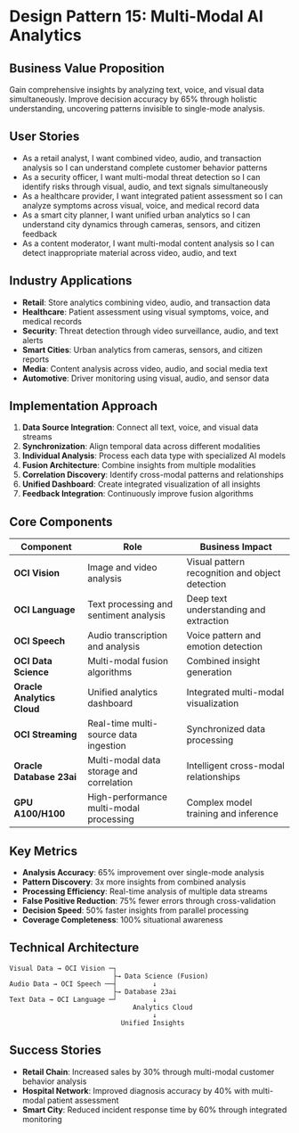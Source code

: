 # Design Pattern 15: Multi-Modal AI Analytics

## Business Value Proposition
Gain comprehensive insights by analyzing text, voice, and visual data simultaneously. Improve decision accuracy by 65% through holistic understanding, uncovering patterns invisible to single-mode analysis.

## User Stories
- As a retail analyst, I want combined video, audio, and transaction analysis so I can understand complete customer behavior patterns
- As a security officer, I want multi-modal threat detection so I can identify risks through visual, audio, and text signals simultaneously
- As a healthcare provider, I want integrated patient assessment so I can analyze symptoms across visual, voice, and medical record data
- As a smart city planner, I want unified urban analytics so I can understand city dynamics through cameras, sensors, and citizen feedback
- As a content moderator, I want multi-modal content analysis so I can detect inappropriate material across video, audio, and text

## Industry Applications
- **Retail**: Store analytics combining video, audio, and transaction data
- **Healthcare**: Patient assessment using visual symptoms, voice, and medical records
- **Security**: Threat detection through video surveillance, audio, and text alerts
- **Smart Cities**: Urban analytics from cameras, sensors, and citizen reports
- **Media**: Content analysis across video, audio, and social media text
- **Automotive**: Driver monitoring using visual, audio, and sensor data

## Implementation Approach
1. **Data Source Integration**: Connect all text, voice, and visual data streams
2. **Synchronization**: Align temporal data across different modalities
3. **Individual Analysis**: Process each data type with specialized AI models
4. **Fusion Architecture**: Combine insights from multiple modalities
5. **Correlation Discovery**: Identify cross-modal patterns and relationships
6. **Unified Dashboard**: Create integrated visualization of all insights
7. **Feedback Integration**: Continuously improve fusion algorithms

## Core Components
| Component | Role | Business Impact |
|-----------|------|-----------------|
| **OCI Vision** | Image and video analysis | Visual pattern recognition and object detection |
| **OCI Language** | Text processing and sentiment analysis | Deep text understanding and extraction |
| **OCI Speech** | Audio transcription and analysis | Voice pattern and emotion detection |
| **OCI Data Science** | Multi-modal fusion algorithms | Combined insight generation |
| **Oracle Analytics Cloud** | Unified analytics dashboard | Integrated multi-modal visualization |
| **OCI Streaming** | Real-time multi-source data ingestion | Synchronized data processing |
| **Oracle Database 23ai** | Multi-modal data storage and correlation | Intelligent cross-modal relationships |
| **GPU A100/H100** | High-performance multi-modal processing | Complex model training and inference |

## Key Metrics
- **Analysis Accuracy**: 65% improvement over single-mode analysis
- **Pattern Discovery**: 3x more insights from combined analysis
- **Processing Efficiency**: Real-time analysis of multiple data streams
- **False Positive Reduction**: 75% fewer errors through cross-validation
- **Decision Speed**: 50% faster insights from parallel processing
- **Coverage Completeness**: 100% situational awareness

## Technical Architecture
```
Visual Data → OCI Vision ─┐
                          ├→ Data Science (Fusion)
Audio Data → OCI Speech ──┤         ↓
                          ├→ Database 23ai
Text Data → OCI Language ─┘         ↓
                               Analytics Cloud
                                    ↓
                            Unified Insights
```

## Success Stories
- **Retail Chain**: Increased sales by 30% through multi-modal customer behavior analysis
- **Hospital Network**: Improved diagnosis accuracy by 40% with multi-modal patient assessment
- **Smart City**: Reduced incident response time by 60% through integrated monitoring